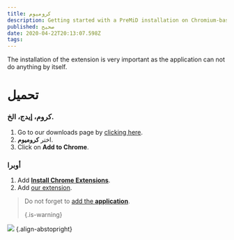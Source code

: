 ```yaml
---
title: كروميوم
description: Getting started with a PreMiD installation on Chromium-based browsers
published: صحيح
date: 2020-04-22T20:13:07.598Z
tags:
---
```


The installation of the extension is very important as the application can not do anything by itself.

# تحميل
### كروم، إيدج، الخ.
1. Go to our downloads page by [clicking here](https://premid.app/downloads).
2. اختر **كروميوم**.
3. Click on **Add to Chrome**.

### أوبرا
1. Add **[Install Chrome Extensions](https://addons.opera.com/en/extensions/details/install-chrome-extensions/)**.
2. Add [our extension](https://premid.app/downloads).

> Do not forget to [add the **application**](/install). 
> 
> {.is-warning}

![](https://img.icons8.com/color/2x/chrome.png) {.align-abstopright}